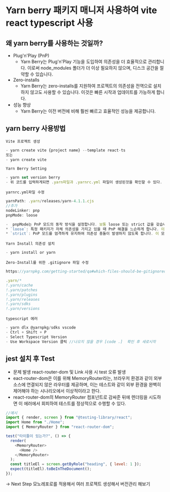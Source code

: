 # Yarn berry 패키지 매니저 사용하여 vite react typescript 사용

## 왜 yarn berry를 사용하는 것일까?

- Plug'n'Play (PnP)
  - Yarn Berry는 Plug'n'Play 기능을 도입하여 의존성을 더 효율적으로 관리합니다. 이로써 node_modules 폴더가 더 이상 필요하지 않으며, 디스크 공간을 절약할 수 있습니다.
- Zero-installs
  - Yarn Berry는 zero-installs를 지원하여 프로젝트의 의존성을 전역으로 설치하지 않고도 사용할 수 있습니다. 이것은 빠른 시작과 업데이트를 가능하게 합니다.
- 성능 향상
  - Yarn Berry는 이전 버전에 비해 훨씬 빠르고 효율적인 성능을 제공합니다.

## yarn berry 사용방법

`Vite 프로젝트 생성`

```js
- yarn create vite {project name} --template react-ts
또는
- yarn create vite
```

`Yarn Berry Setting`

```js
- yarn set version berry
- 위 코드를 입력하게되면 .yarn파일과 .yarnrc.yml 파일이 생성된것을 확인할 수 있다.
```

`yarnrc.yml파일 수정`

```js
yarnPath: .yarn/releases/yarn-4.1.1.cjs
//추가
nodeLinker: pnp
pnpMode: loose

-  pnpMode는 PnP 모드의 동작 방식을 설정합니다. 보통 loose 또는 strict 값을 갖습니다.
* `loose`: 특정 패키지가 자체 의존성을 가지고 있을 때 PnP 해결을 느슨하게 합니다. 이 모드에서는 PnP가 충돌이 발생할 때 의존성 해결에 대한 일부 유연성을 제공합니다.
* `strict`: PnP 모드를 엄격하게 유지하여 의존성 충돌이 발생하지 않도록 합니다. 이 모드에서는 의존성 충돌이 발생하면 엄격하게 처리하여 해결할 수 없는 상황에 대해 오류를 발생시킵니다.
```

`Yarn Install 의존성 설치`

```js
- yarn install or yarn
```

`Zero-Install를 위한 .gitignore 파일 수정`

```js
https://yarnpkg.com/getting-started/qa#which-files-should-be-gitignored

.yarn/*
!.yarn/cache
!.yarn/patches
!.yarn/plugins
!.yarn/releases
!.yarn/sdks
!.yarn/versions
```

`typescript 에러`

```js
- yarn dlx @yarnpkg/sdks vscode
- Ctrl + Shift + P
- Select Typescript Version
- Use Workspace Version 클릭 //나오지 않을 경우 [code .]  확인 후 새로시작
```

## jest 설치 후 Test

- 문제 발생 react-router-dom 및 Link 사용 시 test 오류 발생
- eact-router-dom은 이를 위해 MemoryRouter라는, 브라우저 환경과 같이 외부 소스에 연결되지 않은 라우터를 제공하며, 이는 테스트와 같이 외부 환경을 완벽히 제어해야 하는 시나리오에서 이상적이라고 한다.
- react-router-dom의 MemoryRouter 컴포넌트로 감싸준 뒤에 렌더링을 시도하면 이 에러에서 회피하여 테스트를 정상적으로 수행할 수 있다.

```js
//예시
import { render, screen } from "@testing-library/react";
import Home from "./Home";
import { MemoryRouter } from "react-router-dom";

test("타이틀이 있는가?", () => {
  render(
    <MemoryRouter>
      <Home />
    </MemoryRouter>
  );
  const titleEl = screen.getByRole("heading", { level: 1 });
  expect(titleEl).toBeInTheDocument();
});
```

-> Next Step 모노레포로를 적용해서 여러 프로젝트 생성해서 버전관리 해보기
